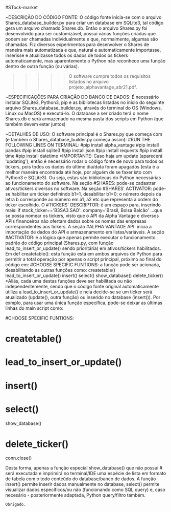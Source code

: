 #STock-market


~DESCRIÇÃO DO CÓDIGO FONTE:
  O código fonte inicia-se com o arquivo Shares_database_builder.py para criar um database em SQLite3, tal código gera um arquivo chamado Shares.db.
Então o arquivo Shares.py foi desenvolvido para ser customizável, possui várias funções criadas que podem ser chamadas individualmente e que, normalmente, algumas são chamadas.
Fiz diversos experimentos para desenvolver o Shares de maneira mais automatizada e que, natural e automaticamente importasse, inserisse e atualizasse todos os dados de todos os tickers automaticamente, mas aparentemente o Python não reconhece uma função dentro de outra função (ou várias).
  >>>>>O software cumpre todos os requisitos listados no arquivo projeto_alphavantage_abr21.pdf.

~ESPECIFICAÇÕES PARA CRIAÇÃO DO BANCO DE DADOS:
  É necessário instalar SQLite3, Python3, pip e as bibliotecas listadas no início do seguinte arquivo Shares_database_builder.py, através do terminal do OS (Windows, Linux ou MacOS) e executá-lo.
O database a ser criado terá o nome Shares.db e será armazenado na mesma pasta dos scripts em Python (que também devem estar juntos)

~DETALHES DE USO:
  O software principal é o Shares.py que começa com (e também o Shares_database_builder.py começa assim):
#RUN THE FOLLOWING LINES ON TERMINAL:
#pip install alpha_vantage
#pip install pandas
#pip install sqlite3
#pip install json
#pip install requests
#pip install time
#pip install datetime
*IMPORTANTE: Caso haja um update (aparecerá 'updating'), então é necessário rodar o código fonte de novo para todos os tickers, pois todos os dados do último dia/data foram apagados (esta é a melhor maneira encontrada até hoje, por alguém de se faxer isto com Python3 e SQLite3).
  Ou seja, estas são bibliotecas do Python necessárias ao funcionamento do software.
Na seção #SHARES: pode-se cadastrar ativos/tickers diversos no software.
Na seção #SHARES' ACTIVATOR: pode-se habilitar um ticker definindo b1=1, desabilitar b1=0; o número depois da letra b corresponde ao número em a1, a2 etc que representa a ordem do ticker escolhido.
O #TICKERS' DESCRIPTOR: é um espaço para, inserindo mais:
	if stock_ticker=='B3SA3.SAO':
		company='Brasil, Bolsa Balcão'
...que se possa nomear os tickers, visto que o API da Alpha Vantage e diversos APIs financeiros não ofertam dados sobre os nomes das empresas correspondentes aos tickers.
  A seção #ALPHA VANTAGE API: inicia a importação de dados do API e armazenamento em listas/variáveis.
A seção #ACTIVATOR: é a lógica que apenas permite executar o funcionamento padrão do código principal (Shares.py, com função lead_to_insert_or_update() sendo prioritária) em ativos/tickers habilitados.
Em def createtable(): esta função está em ambos arquivos de Python para permitir a total operação por apenas o script principal, próximo ao final do código em:
#CHOOSE SPECIFIC FUNTIONS: a função pode ser acionada, desabilitando as outras funções como:
createtable()
lead_to_insert_or_update()
insert()
select()
show_database()
delete_ticker()
*Aliás, cada uma destas funções deve ser habilitada ou não independentemente, sendo que o código fonte original automaticamente utiliza a lead_to_insert_or_update() e nela decide-se se um ticker será atualizado (update(), outra função) ou inserido no database (insert()).
Por exmplo, para usar uma única função específica, pode-se deixar as últimas linhas do main script como:

#CHOOSE SPECIFIC FUNTIONS:

# createtable()
# lead_to_insert_or_update()
# insert()
# select()
show_database()
# delete_ticker()

conn.close()

  Desta forma, apenas a função especial show_database() que não possui # será executada e imprimirá no terminal/IDE uma espécie de lista em formato de tabela com o todo conteúdo do database/banco de dados.
A função insert() permite inserir dados manualmente no database, select() permite visualizar dados específicos/ou não (funcionando como SQL query) e, caso necesário - posteriormente adaptada, Python query/filtro também.

	Obrigado.

